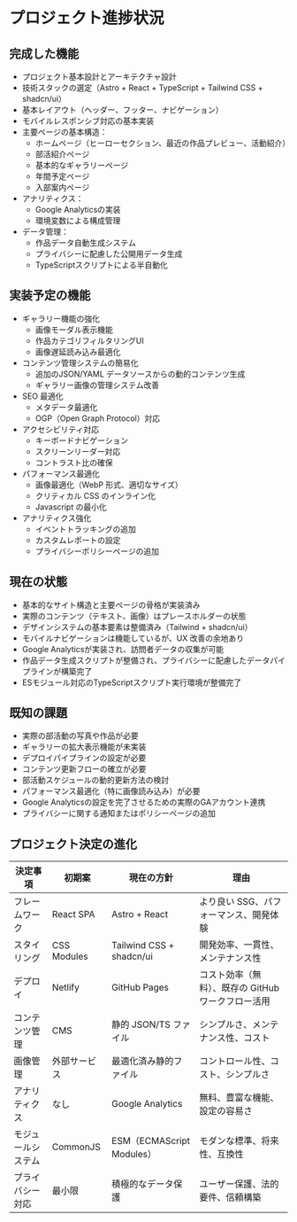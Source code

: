 # プロジェクト進捗状況

## 完成した機能

- プロジェクト基本設計とアーキテクチャ設計
- 技術スタックの選定（Astro + React + TypeScript + Tailwind CSS + shadcn/ui）
- 基本レイアウト（ヘッダー、フッター、ナビゲーション）
- モバイルレスポンシブ対応の基本実装
- 主要ページの基本構造：
  - ホームページ（ヒーローセクション、最近の作品プレビュー、活動紹介）
  - 部活紹介ページ
  - 基本的なギャラリーページ
  - 年間予定ページ
  - 入部案内ページ
- アナリティクス：
  - Google Analyticsの実装
  - 環境変数による構成管理
- データ管理：
  - 作品データ自動生成システム
  - プライバシーに配慮した公開用データ生成
  - TypeScriptスクリプトによる半自動化

## 実装予定の機能

- ギャラリー機能の強化
  - 画像モーダル表示機能
  - 作品カテゴリフィルタリングUI
  - 画像遅延読み込み最適化
- コンテンツ管理システムの簡易化
  - 追加のJSON/YAML データソースからの動的コンテンツ生成
  - ギャラリー画像の管理システム改善
- SEO 最適化
  - メタデータ最適化
  - OGP（Open Graph Protocol）対応
- アクセシビリティ対応
  - キーボードナビゲーション
  - スクリーンリーダー対応
  - コントラスト比の確保
- パフォーマンス最適化
  - 画像最適化（WebP 形式、適切なサイズ）
  - クリティカル CSS のインライン化
  - Javascript の最小化
- アナリティクス強化
  - イベントトラッキングの追加
  - カスタムレポートの設定
  - プライバシーポリシーページの追加

## 現在の状態

- 基本的なサイト構造と主要ページの骨格が実装済み
- 実際のコンテンツ（テキスト、画像）はプレースホルダーの状態
- デザインシステムの基本要素は整備済み（Tailwind + shadcn/ui）
- モバイルナビゲーションは機能しているが、UX 改善の余地あり
- Google Analyticsが実装され、訪問者データの収集が可能
- 作品データ生成スクリプトが整備され、プライバシーに配慮したデータパイプラインが構築完了
- ESモジュール対応のTypeScriptスクリプト実行環境が整備完了

## 既知の課題

- 実際の部活動の写真や作品が必要
- ギャラリーの拡大表示機能が未実装
- デプロイパイプラインの設定が必要
- コンテンツ更新フローの確立が必要
- 部活動スケジュールの動的更新方法の検討
- パフォーマンス最適化（特に画像読み込み）が必要
- Google Analyticsの設定を完了させるための実際のGAアカウント連携
- プライバシーに関する通知またはポリシーページの追加

## プロジェクト決定の進化

| 決定事項       | 初期案       | 現在の方針                | 理由                                               |
| -------------- | ------------ | ------------------------- | -------------------------------------------------- |
| フレームワーク | React SPA    | Astro + React             | より良い SSG、パフォーマンス、開発体験             |
| スタイリング   | CSS Modules  | Tailwind CSS + shadcn/ui  | 開発効率、一貫性、メンテナンス性                   |
| デプロイ       | Netlify      | GitHub Pages              | コスト効率（無料）、既存の GitHub ワークフロー活用 |
| コンテンツ管理 | CMS          | 静的 JSON/TS ファイル     | シンプルさ、メンテナンス性、コスト                 |
| 画像管理       | 外部サービス | 最適化済み静的ファイル    | コントロール性、コスト、シンプルさ                 |
| アナリティクス | なし         | Google Analytics          | 無料、豊富な機能、設定の容易さ                     |
| モジュールシステム | CommonJS | ESM（ECMAScript Modules） | モダンな標準、将来性、互換性                       |
| プライバシー対応 | 最小限     | 積極的なデータ保護        | ユーザー保護、法的要件、信頼構築                   |
